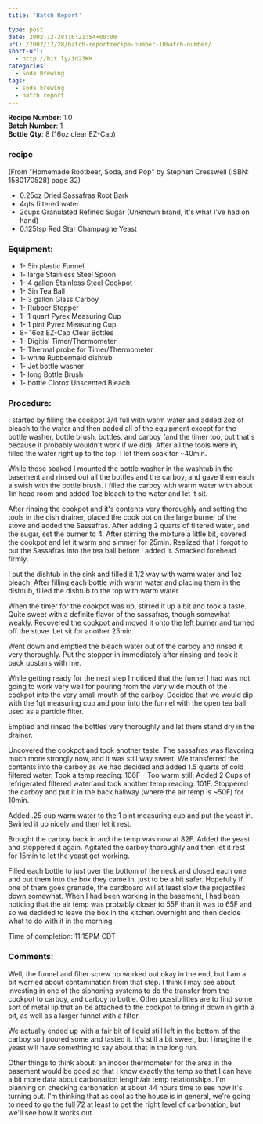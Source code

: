 ```yaml
---
title: 'Batch Report'

type: post
date: 2002-12-28T16:21:54+00:00
url: /2002/12/28/batch-reportrecipe-number-10batch-number/
short-url:
  - http://bit.ly/id23KH
categories:
  - Soda Brewing
tags:
  - soda brewing
  - batch report
---
```

**Recipe Number**: 1.0</br>
**Batch Number**: 1</br>
**Bottle Qty**: 8 (16oz clear EZ-Cap)

### recipe

(From "Homemade Rootbeer, Soda, and Pop" by Stephen Cresswell (ISBN: 1580170528) page 32)

- 0.25oz Dried Sassafras Root Bark
- 4qts filtered water
- 2cups Granulated Refined Sugar (Unknown brand, it's what I've had on hand)
- 0.125tsp Red Star Champagne Yeast

### Equipment:

- 1- 5in plastic Funnel
- 1- large Stainless Steel Spoon
- 1- 4 gallon Stainless Steel Cookpot
- 1- 3in Tea Ball
- 1- 3 gallon Glass Carboy
- 1- Rubber Stopper
- 1- 1 quart Pyrex Measuring Cup
- 1- 1 pint Pyrex Measuring Cup
- 8- 16oz EZ-Cap Clear Bottles
- 1- Digitial Timer/Thermometer
- 1- Thermal probe for Timer/Thermometer
- 1- white Rubbermaid dishtub
- 1- Jet bottle washer
- 1- long Bottle Brush
- 1- bottle Clorox Unscented Bleach

### Procedure:

I started by filling the cookpot 3/4 full with warm water and added 2oz of bleach to the water and then added all of the equipment except for the bottle washer, bottle brush, bottles, and carboy (and the timer too, but that's because it probably wouldn't work if we did). After all the tools were in, filled the water right up to the top. I let them soak for ~40min.

While those soaked I mounted the bottle washer in the washtub in the basement and rinsed out all the bottles and the carboy, and gave them each a swish with the bottle brush. I filled the carboy with warm water with about 1in head room and added 1oz bleach to the water and let it sit.

After rinsing the cookpot and it's contents very thoroughly and setting the tools in the dish drainer, placed the cook pot on the large burner of the stove and added the Sassafras. After adding 2 quarts of filtered water, and the sugar, set the burner to 4. After stirring the mixture a little bit, covered the cookpot and let it warm and simmer for 25min. Realized that I forgot to put the Sassafras into the tea ball before I added it. Smacked forehead firmly.

I put the dishtub in the sink and filled it 1/2 way with warm water and 1oz bleach. After filling each bottle with warm water and placing them in the dishtub, filled the dishtub to the top with warm water.

When the timer for the cookpot was up, stirred it up a bit and took a taste. Quite sweet with a definite flavor of the sassafras, though somewhat weakly. Recovered the cookpot and moved it onto the left burner and turned off the stove. Let sit for another 25min.

Went down and emptied the bleach water out of the carboy and rinsed it very thoroughly. Put the stopper in immediately after rinsing and took it back upstairs with me.

While getting ready for the next step I noticed that the funnel I had was not going to work very well for pouring from the very wide mouth of the cookpot into the very small mouth of the carboy. Decided that we would dip with the 1qt measuring cup and pour into the funnel with the open tea ball used as a particle filter.

Emptied and rinsed the bottles very thoroughly and let them stand dry in the drainer.

Uncovered the cookpot and took another taste. The sassafras was flavoring much more strongly now, and it was still way sweet. We transferred the contents into the carboy as we had decided and added 1.5 quarts of cold filtered water. Took a temp reading: 106F - Too warm still. Added 2 Cups of refrigerated filtered water and took another temp reading: 101F. Stoppered the carboy and put it in the back hallway (where the air temp is ~50F) for 10min.

Added .25 cup warm water to the 1 pint measuring cup and put the yeast in. Swirled it up nicely and then let it rest.

Brought the carboy back in and the temp was now at 82F. Added the yeast and stoppered it again. Agitated the carboy thoroughly and then let it rest for 15min to let the yeast get working.

Filled each bottle to just over the bottom of the neck and closed each one and put them into the box they came in, just to be a bit safer. Hopefully if one of them goes grenade, the cardboard will at least slow the projectiles down somewhat. When I had been working in the basement, I had been noticing that the air temp was probably closer to 55F than it was to 65F and so we decided to leave the box in the kitchen overnight and then decide what to do with it in the morning.

Time of completion: 11:15PM CDT

### Comments:

Well, the funnel and filter screw up worked out okay in the end, but I am a bit worried about contamination from that step. I think I may see about investing in one of the siphoning systems to do the transfer from the cookpot to carboy, and carboy to bottle. Other possibilities are to find some sort of metal lip that an be attached to the cookpot to bring it down in girth a bit, as well as a larger funnel with a filter.

We actually ended up with a fair bit of liquid still left in the bottom of the carboy so I poured some and tasted it. It's still a bit sweet, but I imagine the yeast will have something to say about that in the long run.

Other things to think about: an indoor thermometer for the area in the basement would be good so that I know exactly the temp so that I can have a bit more data about carbonation length/air temp relationships. I'm planning on checking carbonation at about 44 hours time to see how it's turning out. I'm thinking that as cool as the house is in general, we're going to need to go the full 72 at least to get the right level of carbonation, but we'll see how it works out.